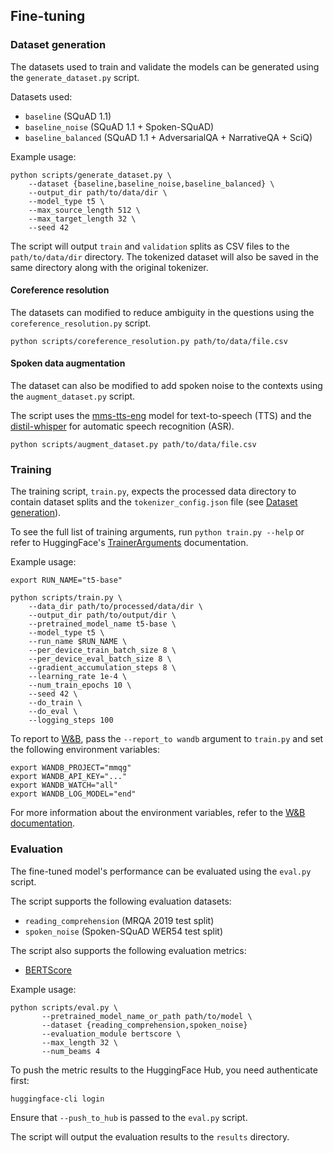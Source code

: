 ## Fine-tuning

### Dataset generation

The datasets used to train and validate the models can be generated using the `generate_dataset.py` script. 

Datasets used:
- `baseline` (SQuAD 1.1)
- `baseline_noise` (SQuAD 1.1 + Spoken-SQuAD)
- `baseline_balanced` (SQuAD 1.1 + AdversarialQA + NarrativeQA + SciQ)

Example usage:

```shell
python scripts/generate_dataset.py \
    --dataset {baseline,baseline_noise,baseline_balanced} \
    --output_dir path/to/data/dir \
    --model_type t5 \
    --max_source_length 512 \
    --max_target_length 32 \
    --seed 42
```

The script will output `train` and `validation` splits as CSV files to the
`path/to/data/dir` directory. The tokenized dataset will also be saved in the
same directory along with the original tokenizer.

#### Coreference resolution

The datasets can modified to reduce ambiguity in the questions using the `coreference_resolution.py` script.

```shell
python scripts/coreference_resolution.py path/to/data/file.csv
```

#### Spoken data augmentation

The dataset can also be modified to add spoken noise to the contexts using the `augment_dataset.py` script.

The script uses the [mms-tts-eng](https://huggingface.co/facebook/mms-tts-eng) model for text-to-speech (TTS) and the [distil-whisper](https://huggingface.co/distil-whisper/distil-large-v2) for automatic speech recognition (ASR).

```shell
python scripts/augment_dataset.py path/to/data/file.csv
```

### Training

The training script, `train.py`, expects the processed data directory to contain dataset splits and the `tokenizer_config.json` file (see [Dataset generation](#dataset-generation)).

To see the full list of training arguments, run `python train.py --help` or refer to HuggingFace's [TrainerArguments](https://huggingface.co/docs/transformers/main_classes/trainer#transformers.TrainingArguments) documentation.

Example usage:

```shell
export RUN_NAME="t5-base"

python scripts/train.py \
    --data_dir path/to/processed/data/dir \
    --output_dir path/to/output/dir \
    --pretrained_model_name t5-base \
    --model_type t5 \
    --run_name $RUN_NAME \
    --per_device_train_batch_size 8 \
    --per_device_eval_batch_size 8 \
    --gradient_accumulation_steps 8 \
    --learning_rate 1e-4 \
    --num_train_epochs 10 \
    --seed 42 \
    --do_train \
    --do_eval \
    --logging_steps 100
```

To report to [W&B](https://wandb.ai/), pass the `--report_to wandb` argument to
`train.py` and set the following environment variables:

```shell
export WANDB_PROJECT="mmqg"
export WANDB_API_KEY="..."
export WANDB_WATCH="all"
export WANDB_LOG_MODEL="end"
```

For more information about the environment variables, refer to the [W&B documentation](https://docs.wandb.ai/guides/track/environment-variables).

### Evaluation

The fine-tuned model's performance can be evaluated using the `eval.py` script.

The script supports the following evaluation datasets:
- `reading_comprehension` (MRQA 2019 test split)
- `spoken_noise` (Spoken-SQuAD WER54 test split)

The script also supports the following evaluation metrics:
- [BERTScore](https://arxiv.org/abs/1904.09675)


Example usage:

```shell
python scripts/eval.py \
       --pretrained_model_name_or_path path/to/model \
       --dataset {reading_comprehension,spoken_noise}
       --evaluation_module bertscore \
       --max_length 32 \
       --num_beams 4
```

To push the metric results to the HuggingFace Hub, you need authenticate first:

```shell
huggingface-cli login
```

Ensure that `--push_to_hub` is passed to the `eval.py` script.

The script will output the evaluation results to the `results` directory.
